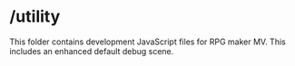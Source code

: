 # /utility

This folder contains development JavaScript files for RPG maker MV. This includes an enhanced default debug scene.
